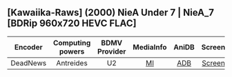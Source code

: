 ## [Kawaiika-Raws] (2000) NieA Under 7 | NieA_7 [BDRip 960x720 HEVC FLAC]

| Encoder  | Computing powers | BDMV Provider | MediaInfo | AniDB |  Screens  |
| :------: | :--------------: | :-----------: | :-------: | :---: | :-------: |
| DeadNews |    Antreides     |      U2       |   [MI]    | [ADB] | [Screens] |

[adb]: https://anidb.net/anime/46
[mi]: https://bin.disroot.org/?d721c0619487bc05#FecWu9dRp93SJ6Wb2gymFhaDVtqYFq4kzezYU4iYqEsE
[screens]: https://slow.pics/c/NDhAGVA8
